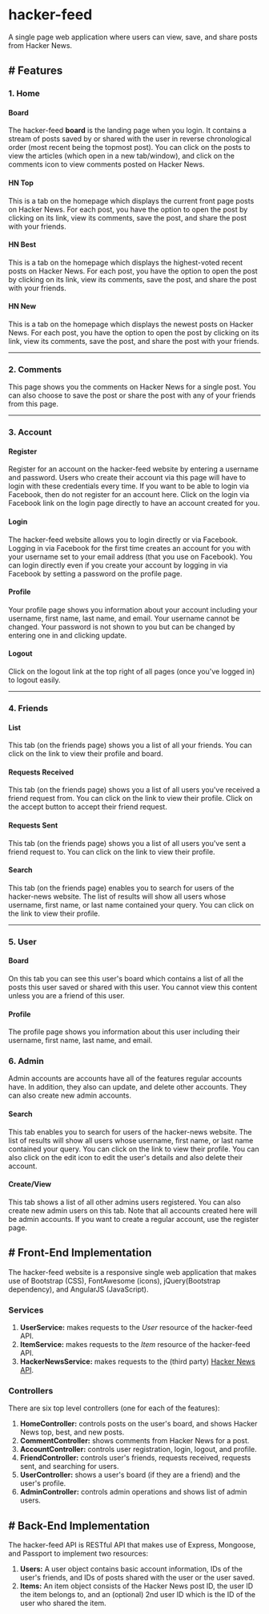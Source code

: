 # hacker-feed
A single page web application where users can view, save, and share posts from Hacker News.

## # Features

### 1. Home

#### Board

The hacker-feed **board** is the landing page when you login. It contains a stream of posts saved by or shared with the user in 
reverse chronological order (most recent being the topmost post). You can click on the posts to view the articles (which open in
a new tab/window), and click on the comments icon to view comments posted on Hacker News.

#### HN Top

This is a tab on the homepage which displays the current front page posts on Hacker News. For each post, you have the option to open 
the post by clicking on its link, view its comments, save the post, and share the post with your friends.

#### HN Best

This is a tab on the homepage which displays the highest-voted recent posts on Hacker News. For each post, you have the option to open 
the post by clicking on its link, view its comments, save the post, and share the post with your friends.

#### HN New

This is a tab on the homepage which displays the newest posts on Hacker News. For each post, you have the option to open 
the post by clicking on its link, view its comments, save the post, and share the post with your friends.

---

### 2. Comments

This page shows you the comments on Hacker News for a single post. You can also choose to save the post or share the post
with any of your friends from this page.

---

### 3. Account

#### Register

Register for an account on the hacker-feed website by entering a username and password. Users who create their account via this
page will have to login with these credentials every time. If you want to be able to login via Facebook, then do not register 
for an account here. Click on the login via Facebook link on the login page directly to have an account created for you.

#### Login

The hacker-feed website allows you to login directly or via Facebook. Logging in via Facebook for the first time creates an account
for you with your username set to your email address (that you use on Facebook). You can login directly even if you create your
account by logging in via Facebook by setting a password on the profile page.

#### Profile

Your profile page shows you information about your account including your username, first name, last name, and email. Your username
cannot be changed. Your password is not shown to you but can be changed by entering one in and clicking update.

#### Logout

Click on the logout link at the top right of all pages (once you've logged in) to logout easily.

---

### 4. Friends

#### List

This tab (on the friends page) shows you a list of all your friends. You can click on the link to view their profile and
board.

#### Requests Received

This tab (on the friends page) shows you a list of all users you've received a friend request from. You can click on the 
link to view their profile. Click on the accept button to accept their friend request.

#### Requests Sent

This tab (on the friends page) shows you a list of all users you've sent a friend request to. You can click on the link to 
view their profile.

#### Search

This tab (on the friends page) enables you to search for users of the hacker-news website. The list of results will show all users
whose username, first name, or last name contained your query. You can click on the link to view their profile.

---

### 5. User

#### Board

On this tab you can see this user's board which contains a list of all the posts this user saved or shared with this user. You
cannot view this content unless you are a friend of this user.

#### Profile

The profile page shows you information about this user including their username, first name, last name, and email.

### 6. Admin

Admin accounts are accounts have all of the features regular accounts have. In addition, they also can update, and delete 
other accounts. They can also create new admin accounts.

#### Search

This tab enables you to search for users of the hacker-news website. The list of results will show all users whose username, 
first name, or last name contained your query. You can click on the link to view their profile. You can also click on the edit
icon to edit the user's details and also delete their account.

#### Create/View

This tab shows a list of all other admins users registered. You can also create new admin users on this tab. Note that 
all accounts created here will be admin accounts. If you want to create a regular account, use the register page.

## # Front-End Implementation

The hacker-feed website is a responsive single web application that makes use of Bootstrap (CSS), FontAwesome (icons), 
jQuery(Bootstrap dependency), and AngularJS (JavaScript).

### Services

1. **UserService:**  makes requests to the *User* resource of the hacker-feed API. 
1. **ItemService:** makes requests to the *Item* resource of the hacker-feed API.
1. **HackerNewsService:** makes requests to the (third party) [Hacker News API](https://github.com/HackerNews/API).

### Controllers

There are six top level controllers (one for each of the features):

1. **HomeController:** controls posts on the user's board, and shows Hacker News top, best, and new posts.
1. **CommentController:** shows comments from Hacker News for a post.
1. **AccountController:** controls user registration, login, logout, and profile.
1. **FriendController:** controls user's friends, requests received, requests sent, and searching for users.
1. **UserController:** shows a user's board (if they are a friend) and the user's profile.
1. **AdminController:** controls admin operations and shows list of admin users.

## # Back-End Implementation

The hacker-feed API is RESTful API that makes use of Express, Mongoose, and Passport to implement two resources:

1. **Users:** A user object contains basic account information, IDs of the user's friends, and IDs of posts shared with the user
or the user saved.
2. **Items:** An item object consists of the Hacker News post ID, the user ID the item belongs to, and an (optional) 2nd user ID
which is the ID of the user who shared the item.
